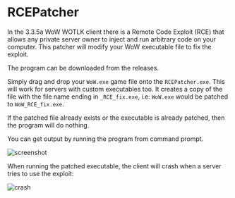 # RCEPatcher
In the 3.3.5a WoW WOTLK client there is a Remote Code Exploit (RCE) that allows any private server owner to inject and run arbitrary code on your computer. This patcher will modify your WoW executable file to fix the exploit.

The program can be downloaded from the releases.

Simply drag and drop your `WoW.exe` game file onto the `RCEPatcher.exe`. This will work for servers with custom executables too. It creates a copy of the file with the file name ending in `_RCE_fix.exe`, i.e: `WoW.exe` would be patched to `WoW_RCE_fix.exe`.

If the patched file already exists or the executable is already patched, then the program will do nothing.

You can get output by running the program from command prompt.

![screenshot](https://i.imgur.com/NmsPYGm.png)

When running the patched executable, the client will crash when a server tries to use the exploit:

![crash](https://i.imgur.com/Fg4UpNR.png)
